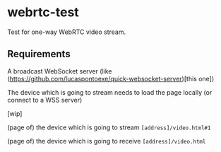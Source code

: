 # webrtc-test

Test for one-way WebRTC video stream.

## Requirements

A broadcast WebSocket server (like (https://github.com/lucaspontoexe/quick-websocket-server)[this one])

The device which is going to stream needs to load the page locally (or connect to a WSS server)


[wip]

(page of) the device which is going to stream ```[address]/video.html#1```

(page of) the device which is going to receive  ```[address]/video.html```
